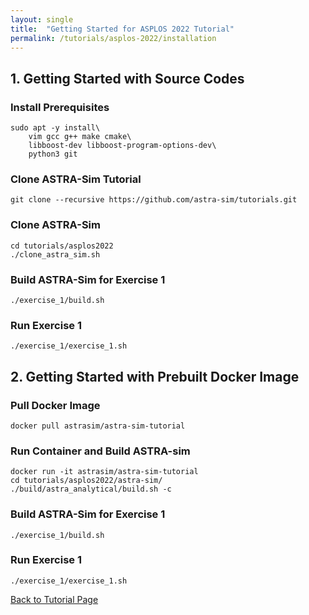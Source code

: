 ```yaml
---
layout: single
title:  "Getting Started for ASPLOS 2022 Tutorial"
permalink: /tutorials/asplos-2022/installation
---
```


## 1. Getting Started with Source Codes
### Install Prerequisites
```
sudo apt -y install\
    vim gcc g++ make cmake\
    libboost-dev libboost-program-options-dev\
    python3 git
```

### Clone ASTRA-Sim Tutorial
```
git clone --recursive https://github.com/astra-sim/tutorials.git
```

### Clone ASTRA-Sim
```
cd tutorials/asplos2022
./clone_astra_sim.sh
```

### Build ASTRA-Sim for Exercise 1
```
./exercise_1/build.sh
```

### Run Exercise 1
```
./exercise_1/exercise_1.sh
```

## 2. Getting Started with Prebuilt Docker Image
### Pull Docker Image
```
docker pull astrasim/astra-sim-tutorial
```
### Run Container and Build ASTRA-sim
```
docker run -it astrasim/astra-sim-tutorial
cd tutorials/asplos2022/astra-sim/
./build/astra_analytical/build.sh -c
```

### Build ASTRA-Sim for Exercise 1
```
./exercise_1/build.sh
```

### Run Exercise 1
```
./exercise_1/exercise_1.sh
```

<nav class="pagination">
    <a href="/tutorials/asplos-2022" class="pagination--pager">Back to Tutorial Page</a>
</nav>
